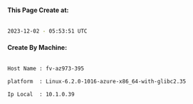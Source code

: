 
   
#### This Page Create at:

```bash

2023-12-02 - 05:53:51 UTC

```

#### Create By Machine:

```bash

Host Name : fv-az973-395

platform  : Linux-6.2.0-1016-azure-x86_64-with-glibc2.35

Ip Local  : 10.1.0.39

```

